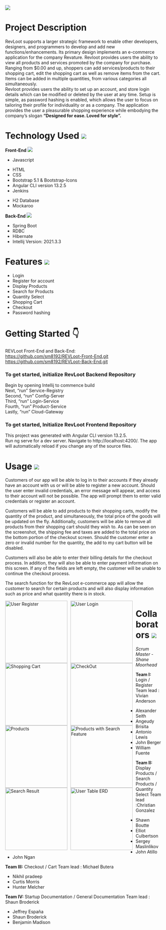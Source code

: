 <img src="https://img.shields.io/badge/RevLoot-Back--End-orange"/>

# Project Description
RevLoot supports a larger strategic framework to enable other developers, designers, and programmers to develop and add new functions/enhancements. Its primary design implements an e-commerce application for the company Revature.  Revloot provides users the ability to view all products and services promoted by the company for purchase.  Ranging from $0.00 and up, shoppers can add services/products to their shopping cart, edit the shopping cart as well as remove items from the cart.  Items can be added in multiple quantities, from various categories all simultaneously.  
Revloot provides users the ability to set up an account, and store login details which can be modified or deleted by the user at any time.  Setup is simple, as password hashing is enabled, which allows the user to focus on tailoring their profile for individuality or as a company.  The application provides the user a pleasurable shopping experience while embodying the company’s slogan **“Designed for ease. Loved for style”.**


# Technology Used  <img src="https://img.shields.io/badge/Technology-Use-orange"/>
**Front-End**  <img src="https://img.shields.io/badge/Front-End--User-blue"/>
- Javascript
* HTML
* CSS
* Bootstrap 5.1 & Bootstrap-Icons
* Angular CLI  version 13.2.5
* Jenkins
- H2 Database
- Mockaroo

**Back-End**  <img src="https://img.shields.io/badge/Back-End--User-success"/>
* Spring Boot
* RDBC
* Hibernate
* Intellij Version: 2021.3.3

# Features  <img src="https://img.shields.io/badge/Key-Features-important"/>
- Login
- Register for account
- Display Products
- Search for Products
- Quantity Select
- Shopping Cart
- Checkout
- Password hashing



# Getting Started  :point_down:
REVLoot Front-End and Back-End:  
https://github.com/sm8192/REVLoot-Front-End.git  
https://github.com/sm8192/REVLoot-Back-End.git  

### To get started, initialize RevLoot Backend Repository   
Begin by opening Intellij to commence build  
Next, “run” Service-Registry   
Second, “run” Config-Server  
Third, “run” Login-Service  
Fourth, “run” Product-Service  
Lastly, “run” Cloud-Gateway    

### To get started, Initialize RevLoot Frontend Repository
This project was generated with Angular CLI version 13.2.5.   
Run ng serve for a dev server. Navigate to http://localhost:4200/. The app will automatically reload if you change any of the source files.  



# Usage  <img src="https://img.shields.io/badge/Primary-Use-informational"/>

Customers of our app will be able to log in to their accounts if they already have an account with us or will be able to register a new account. Should the user enter invalid credentials, an error message will appear, and access to their account will not be possible. The app will prompt them to enter valid credentials or register an account.    

Customers will be able to add products to their shopping carts, modify the quantity of the product, and simultaneously, the total price of the goods will be updated on the fly. Additionally, customers will be able to remove all products from their shopping cart should they wish to. As can be seen on the screenshot, the shipping fee and taxes are added to the total price on the bottom portion of the checkout screen.    Should the customer enter a zero or invalid number for the quantity, the add to my cart button will be disabled.   


Customers will also be able to enter their billing details for the checkout process. In addition, they will also be able to enter payment information on this screen. If any of the fields are left empty, the customer will be unable to continue the checkout process.   

The search function for the RevLoot e-commerce app will allow the customer to search for certain products and will also display information such as price and what quantity there is in stock. 


<img src="https://media.discordapp.net/attachments/958083543974695034/958748302109737041/unknown.png?width=1078&height=606"
alt="User Register"  
style="float: left; margin-right: 10px"
width="200"/> <img src="https://media.discordapp.net/attachments/958083543974695034/958748302352990238/unknown.png?width=1078&height=606"
alt="User Login"
 style="float: left; margin-right: 10px"
 width="200"/> <img src="https://media.discordapp.net/attachments/958083473443291176/958801062704341112/unknown.png?width=996&height=606"
 alt="Shopping Cart"
 style="float: left; margin-right: 10px"                   
  width="200"/> <img src="https://media.discordapp.net/attachments/958083473443291176/958800849067470918/unknown.png?width=1236&height=607"
   alt="CheckOut"
  style="float: left; margin-right: 10px"
  width="200"/> <img src="https://media.discordapp.net/attachments/958083396385529946/959176565722329168/unknown.png?width=1240&height=607"
 alt="Products"
 style="float: left; margin-right: 10px"
 width="200"/> <img src="https://media.discordapp.net/attachments/958083396385529946/959176764402327573/unknown.png?width=1228&height=606"
 alt="Products with Search Feature"
 style="float: left; margin-right: 10px"
 width="200"/> <img src="https://media.discordapp.net/attachments/958083396385529946/959182281371709470/unknown.png?width=1265&height=606"
 alt="Search Result"
 style="float: left; margin-right: 10px"
 width="200"/>  <img src="https://media.discordapp.net/attachments/958080472615899188/961282549760544778/unknown.png"
 alt="User Table ERD"
 style="float: left; margin-right: 10px"
  width="200"/>


# Collaborators  <img src="https://img.shields.io/badge/RevLoot-Team-orange"/>
*Scrum Master - Shane Moorhead*

**Team I:** Login / Register
 Team lead : Vivian Anderson
- Alexander Seith
- Angeudy Brisita
- Antonio Lewis
- John Berger
- William Fuente

**Team II:** Display Products / Search Products / Quantity Select
Team lead :Christian Gonzalez
- Shawn Boutte
- Elliot Culbertson
- Sergey Maslinlikov
- John Atillo
- John Ngan

**Team III:** Checkout / Cart
Team lead : Michael Butera
- Nikhil pradeep
- Curtis Morris
- Hunter Melcher

**Team IV:** Startup Documentation / General Documentation
Team lead : Shaun Broderick
- Jeffrey España 
- Shaun Broderick
- Benjamin Madison
